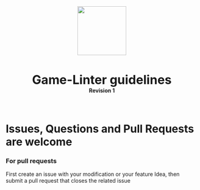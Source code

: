 <div align="center">
    <img src="https://i.imgur.com/tQrygFc.png" width="128px" style="max-width:100%;">
    <h3 style="font-size: 2rem; margin-bottom: 0">Game-Linter guidelines</h3>
    <h4 style="margin-top: 0">Revision 1</h4>
    <br />
</div>

# Issues, Questions and Pull Requests are welcome

### For pull requests

<p>First create an issue with your modification or your feature Idea, then submit a pull request that closes the related issue</p>
